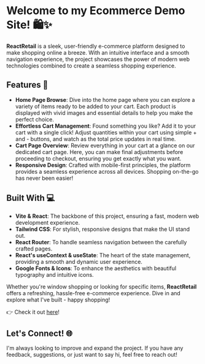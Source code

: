 # Welcome to my Ecommerce Demo Site! 🛍️✨

**ReactRetail** is a sleek, user-friendly e-commerce platform designed to make shopping online a breeze. With an intuitive interface and a smooth navigation experience, the project showcases the power of modern web technologies combined to create a seamless shopping experience.

## Features 🌟
- **Home Page Browse**: Dive into the home page where you can explore a variety of items ready to be added to your cart. Each product is displayed with vivid images and essential details to help you make the perfect choice.
- **Effortless Cart Management**: Found something you like? Add it to your cart with a single click! Adjust quantities within your cart using simple + and - buttons, and watch as the total price updates in real time.
- **Cart Page Overview**: Review everything in your cart at a glance on our dedicated cart page. Here, you can make final adjustments before proceeding to checkout, ensuring you get exactly what you want.
- **Responsive Design**: Crafted with mobile-first principles, the platform provides a seamless experience across all devices. Shopping on-the-go has never been easier!

## Built With 💻
- **Vite & React**: The backbone of this project, ensuring a fast, modern web development experience.
- **Tailwind CSS**: For stylish, responsive designs that make the UI stand out.
- **React Router**: To handle seamless navigation between the carefully crafted pages.
- **React's useContext & useState**: The heart of the state management, providing a smooth and dynamic user experience.
- **Google Fonts & Icons**: To enhance the aesthetics with beautiful typography and intuitive icons.

Whether you're window shopping or looking for specific items, **ReactRetail** offers a refreshing, hassle-free e-commerce experience. Dive in and explore what I've built - happy shopping!

👉 Check it out [here](https://ecommerce-gamma-peach.vercel.app)! 

## Let's Connect! 🌐
I'm always looking to improve and expand the project. If you have any feedback, suggestions, or just want to say hi, feel free to reach out!

